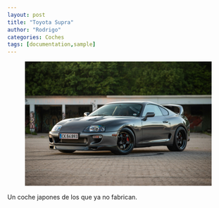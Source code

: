 ```yaml
---
layout: post
title: "Toyota Supra"
author: "Rodrigo"
categories: Coches
tags: [documentation,sample]
---
```

<figure>
<img src='/assets/img/supra.jpg'>
</figure>

Un coche japones de los que ya no fabrican.